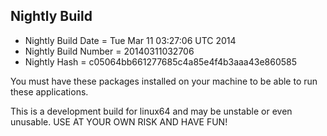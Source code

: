 
Nightly Build
------------------------------

* Nightly Build Date = Tue Mar 11 03:27:06 UTC 2014
* Nightly Build Number = 20140311032706
* Nightly Hash = c05064bb661277685c4a85e4f4b3aaa43e860585

You must have these packages installed on your machine to be able to run these applications.


This is a development build for linux64 and may be unstable or even unusable.
USE AT YOUR OWN RISK AND HAVE FUN!

